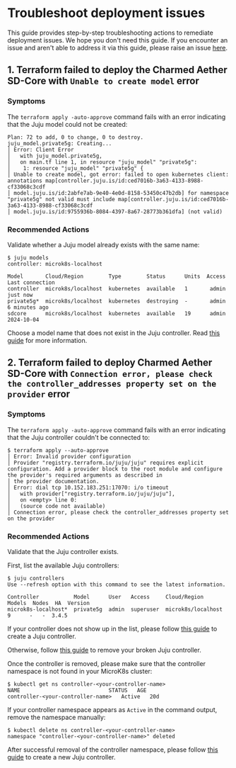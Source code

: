 # Troubleshoot deployment issues

This guide provides step-by-step troubleshooting actions to remediate deployment issues. We hope you don't need this guide. If you encounter an issue and aren't able to address it via this guide, please raise an issue [here][Bug Report].

## 1. Terraform failed to deploy the Charmed Aether SD-Core with `Unable to create model` error

### Symptoms

The `terraform apply -auto-approve` command fails with an error indicating that the Juju model could not be created:

```console
Plan: 72 to add, 0 to change, 0 to destroy.
juju_model.private5g: Creating...
│ Error: Client Error
│   with juju_model.private5g,
│   on main.tf line 1, in resource "juju_model" "private5g":
│    1: resource "juju_model" "private5g" {
│ Unable to create model, got error: failed to open kubernetes client: annotations map[controller.juju.is/id:ced7016b-3a63-4133-8988-cf33068c3cdf
│ model.juju.is/id:2abfe7ab-9e40-4e0d-8158-53450c47b2db] for namespace "private5g" not valid must include map[controller.juju.is/id:ced7016b-3a63-4133-8988-cf33068c3cdf
│ model.juju.is/id:9755936b-8084-4397-8a67-28773b361dfa] (not valid)
```

### Recommended Actions

Validate whether a Juju model already exists with the same name:

```shell
$ juju models
controller: microk8s-localhost

Model       Cloud/Region        Type        Status      Units  Access  Last connection
controller  microk8s/localhost  kubernetes  available   1       admin  just now
private5g*  microk8s/localhost  kubernetes  destroying  -       admin  6 minutes ago
sdcore      microk8s/localhost  kubernetes  available   19      admin  2024-10-04
```

Choose a model name that does not exist in the Juju controller. Read [this guide][Configure SD-Core K8s Deployment] for more information.

## 2. Terraform failed to deploy Charmed Aether SD-Core with `Connection error, please check the controller_addresses property set on the provider` error

### Symptoms

The `terraform apply -auto-approve` command fails with an error indicating that the Juju controller couldn't be connected to:

```console
$ terraform apply --auto-approve
│ Error: Invalid provider configuration
│ Provider "registry.terraform.io/juju/juju" requires explicit configuration. Add a provider block to the root module and configure the provider's required arguments as described in
│ the provider documentation.
│ Error: dial tcp 10.152.183.251:17070: i/o timeout
│   with provider["registry.terraform.io/juju/juju"],
│   on <empty> line 0:
│   (source code not available)
│ Connection error, please check the controller_addresses property set on the provider
```

### Recommended Actions

Validate that the Juju controller exists.

First, list the available Juju controllers:

```shell
$ juju controllers
Use --refresh option with this command to see the latest information.

Controller           Model      User   Access     Cloud/Region        Models  Nodes  HA  Version
microk8s-localhost*  private5g  admin  superuser  microk8s/localhost       9      -   -  3.4.5  
```

If your controller does not show up in the list, please follow [this guide][Bootstrap Juju Controller] to create a Juju controller.

Otherwise, follow [this guide][Remove Juju Controller] to remove your broken Juju controller.

Once the controller is removed, please make sure that the controller namespace is not found in your MicroK8s cluster:

```shell
$ kubectl get ns controller-<your-controller-name>
NAME                            STATUS   AGE
controller-<your-controller-name>   Active   20d
```

If your controller namespace appears as `Active` in the command output, remove the namespace manually:

```shell
$ kubectl delete ns controller-<your-controller-name>
namespace "controller-<your-controller-name>" deleted
```

After successful removal of the controller namespace, please follow [this guide][Bootstrap Juju Controller] to create a new Juju controller.

[Bug Report]: https://github.com/login?return_to=https%3A%2F%2Fgithub.com%2Fcanonical%2Fcharmed-aether-sd-core%2Fissues%2Fnew%3Fassignees%3D%26amp%3Blabels%3Dbug%26amp%3Bprojects%3D%26amp%3Btemplate%3Dbug_report.yml
[Configure SD-Core K8s Deployment]: https://canonical-charmed-aether-sd-core.readthedocs-hosted.com/en/latest/how-to/deploy_sdcore_standalone/#deploy
[Remove Juju Controller]: https://juju.is/docs/juju/manage-controllers#destroy-a-controller
[Bootstrap Juju Controller]: https://canonical-charmed-aether-sd-core.readthedocs-hosted.com/en/latest/tutorials/getting_started/#bootstrap-a-juju-controller
